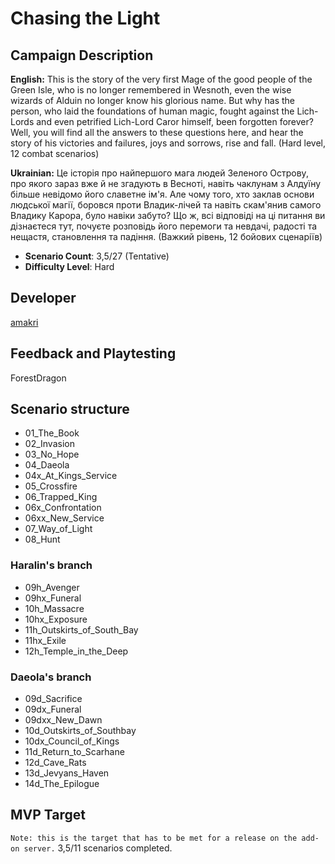 # Chasing the Light

## Campaign Description
**English:** This is the story of the very first Mage of the good people of the Green Isle, who is no longer remembered in Wesnoth, even the wise wizards of Alduin no longer know his glorious name. But why has the person, who laid the foundations of human magic, fought against the Lich-Lords and even petrified Lich-Lord Caror himself, been forgotten forever? Well, you will find all the answers to these questions here, and hear the story of his victories and failures, joys and sorrows, rise and fall.
(Hard level, 12 combat scenarios)

**Ukrainian:** Це історія про найпершого мага людей Зеленого Острову, про якого зараз вже й не згадують в Весноті, навіть чаклунам з Алдуїну більше невідомо його славетне ім'я. Але чому того, хто заклав основи людської магії, боровся проти Владик-лічей та навіть скам'янив самого Владику Карора, було навіки забуто? Що ж, всі відповіді на ці питання ви дізнаєтеся тут, почуєте розповідь його перемоги та невдачі, радості та нещастя, становлення та падіння.
(Важкий рівень, 12 бойових сценаріїв)
- **Scenario Count**: 3,5/27 (Tentative)
- **Difficulty Level**: Hard

## Developer
[amakri](https://github.com/amakriLexa04)

## Feedback and Playtesting
ForestDragon

## Scenario structure
- 01_The_Book                                                                                                                                      
- 02_Invasion                                                                                                                                      
- 03_No_Hope                                                                                                                                      
- 04_Daeola                                                                                                                                      
- 04x_At_Kings_Service                                                                                                                                      
- 05_Crossfire                                                                                                                                      
- 06_Trapped_King                                                                                                                                      
- 06x_Confrontation                                                                                                                                      
- 06xx_New_Service                                                                                                                                      
- 07_Way_of_Light                                                                                                                                     
- 08_Hunt  

### Haralin's branch 
- 09h_Avenger 
- 09hx_Funeral 
- 10h_Massacre 
- 10hx_Exposure 
- 11h_Outskirts_of_South_Bay
- 11hx_Exile
- 12h_Temple_in_the_Deep

### Daeola's branch
- 09d_Sacrifice
- 09dx_Funeral 
- 09dxx_New_Dawn
- 10d_Outskirts_of_Southbay
- 10dx_Council_of_Kings 
- 11d_Return_to_Scarhane 
- 12d_Cave_Rats
- 13d_Jevyans_Haven
- 14d_The_Epilogue


## MVP Target
`Note: this is the target that has to be met for a release on the add-on server.`
3,5/11 scenarios completed.
